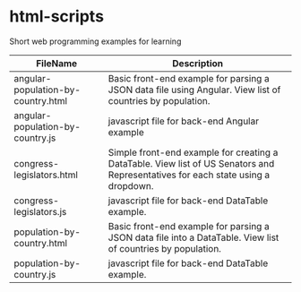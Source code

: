 # html-scripts
Short web programming examples for learning

FileName      | Description
------------- | -------------  
angular-population-by-country.html | Basic front-end example for parsing a JSON data file using Angular.  View list of countries by population.
angular-population-by-country.js | javascript file for back-end Angular example
congress-legislators.html | Simple front-end example for creating a DataTable.  View list of US Senators and Representatives for each state using a dropdown.  
congress-legislators.js | javascript file for back-end DataTable example.
population-by-country.html | Basic front-end example for parsing a JSON data file into a DataTable.  View list of countries by population.
population-by-country.js | javascript file for back-end DataTable example.









